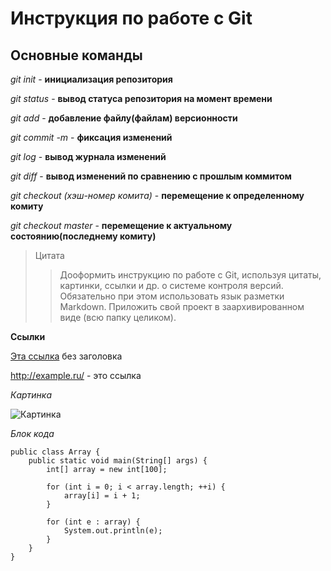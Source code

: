 # Инструкция по работе с Git

## Основные команды

*git init* - **инициализация репозитория**

*git status* - **вывод статуса репозитория на момент времени**

*git add* - **добавление файлу(файлам) версионности**

*git commit -m <message>* - **фиксация изменений**

*git log* - **вывод журнала изменений**

*git diff* - **вывод изменений по сравнению с прошлым коммитом**

*git checkout (хэш-номер комита)* - **перемещение к определенному комиту**

*git checkout master* - **перемещение к актуальному состоянию(последнему комиту)**

> Цитата
>> Дооформить инструкцию по работе с Git, используя цитаты, картинки, ссылки и др. о системе контроля версий. Обязательно при этом использовать язык разметки Markdown. Приложить свой проект в заархивированном виде (всю папку целиком).

**Ссылки**

[Эта ссылка](http://example.ru/) без заголовка

<http://example.ru/> - это ссылка


*Картинка*

![Картинка](C:\Users\Михаил\Desktop\Seminar1\IMG_20200818_193141.png "Радуга")


*Блок кода*

    public class Array {
        public static void main(String[] args) {
            int[] array = new int[100];

            for (int i = 0; i < array.length; ++i) {
                array[i] = i + 1;
            }

            for (int e : array) {
                System.out.println(e);
            }
        }
    }

